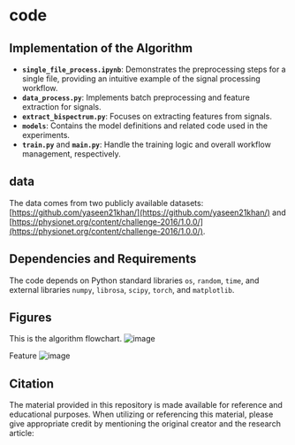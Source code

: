 # code
## Implementation of the Algorithm
- **`single_file_process.ipynb`**: Demonstrates the preprocessing steps for a single file, providing an intuitive example of the signal processing workflow.  
- **`data_process.py`**: Implements batch preprocessing and feature extraction for signals.  
- **`extract_bispectrum.py`**: Focuses on extracting features from signals.  
- **`models`**: Contains the model definitions and related code used in the experiments.  
- **`train.py`** and **`main.py`**: Handle the training logic and overall workflow management, respectively.

## data
The data comes from two publicly available datasets: [https://github.com/yaseen21khan/](https://github.com/yaseen21khan/) and [https://physionet.org/content/challenge-2016/1.0.0/](https://physionet.org/content/challenge-2016/1.0.0/).

## Dependencies and Requirements
The code depends on Python standard libraries `os`, `random`, `time`, and external libraries `numpy`, `librosa`, `scipy`, `torch`, and `matplotlib`.

## Figures
This is the algorithm flowchart.
![image](https://github.com/user-attachments/assets/01509cc2-3a56-4443-9dd2-6b7d7616f6d6)

Feature
![image](https://github.com/user-attachments/assets/5ea69af3-9031-4d20-8006-8586ee69f4d4)

## Citation
The material provided in this repository is made available for reference and educational purposes. When utilizing or referencing this material, please give appropriate credit by mentioning the original creator and the research article:

